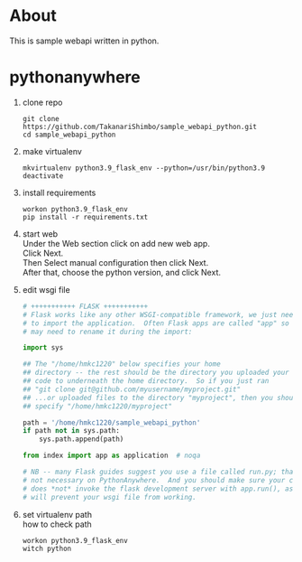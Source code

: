 # About
This is sample webapi written in python.

# pythonanywhere
1. clone repo
    ```commandline
    git clone https://github.com/TakanariShimbo/sample_webapi_python.git
    cd sample_webapi_python
    ```
   
2. make virtualenv
    ```commandline
    mkvirtualenv python3.9_flask_env --python=/usr/bin/python3.9
    deactivate
    ```
   
3. install requirements
    ```commandline
    workon python3.9_flask_env
    pip install -r requirements.txt
    ```
   
4. start web  
    Under the Web section click on add new web app.  
    Click Next.  
    Then Select manual configuration then click Next.  
    After that, choose the python version, and click Next.

5. edit wsgi file
    ```python
    # +++++++++++ FLASK +++++++++++
    # Flask works like any other WSGI-compatible framework, we just need
    # to import the application.  Often Flask apps are called "app" so we
    # may need to rename it during the import:
    
    import sys
    
    ## The "/home/hmkc1220" below specifies your home
    ## directory -- the rest should be the directory you uploaded your Flask
    ## code to underneath the home directory.  So if you just ran
    ## "git clone git@github.com/myusername/myproject.git"
    ## ...or uploaded files to the directory "myproject", then you should
    ## specify "/home/hmkc1220/myproject"
    
    path = '/home/hmkc1220/sample_webapi_python'
    if path not in sys.path:
        sys.path.append(path)
    
    from index import app as application  # noqa
    
    # NB -- many Flask guides suggest you use a file called run.py; that's
    # not necessary on PythonAnywhere.  And you should make sure your code
    # does *not* invoke the flask development server with app.run(), as it
    # will prevent your wsgi file from working.
    ```
   
6. set virtualenv path  
    how to check path
    ```commandline
    workon python3.9_flask_env
    witch python
    ```
